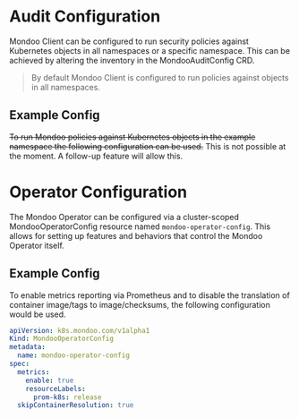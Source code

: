 # Audit Configuration

Mondoo Client can be configured to run security policies against Kubernetes objects in all namespaces or a specific namespace. This can be achieved by altering the inventory in the MondooAuditConfig CRD.

> By default Mondoo Client is configured to run policies against objects in all namespaces.

## Example Config

~~To run Mondoo policies against Kubernetes objects in the example namespace the following configuration can be used.~~
This is not possible at the moment. A follow-up feature will allow this.

# Operator Configuration

The Mondoo Operator can be configured via a cluster-scoped MondooOperatorConfig resource named `mondoo-operator-config`. This allows for setting up features and behaviors that control the Mondoo Operator itself.

## Example Config

To enable metrics reporting via Prometheus and to disable the translation of container image/tags to image/checksums, the following configuration would be used.

```yaml
apiVersion: k8s.mondoo.com/v1alpha1
Kind: MondooOperatorConfig
metadata:
  name: mondoo-operator-config
spec:
  metrics:
    enable: true
    resourceLabels:
      prom-k8s: release
  skipContainerResolution: true
```
